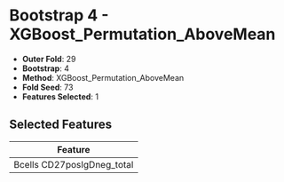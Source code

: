 # Bootstrap 4 - XGBoost_Permutation_AboveMean

- **Outer Fold**: 29
- **Bootstrap**: 4
- **Method**: XGBoost_Permutation_AboveMean
- **Fold Seed**: 73
- **Features Selected**: 1

## Selected Features

| Feature |
|---------|
| Bcells CD27posIgDneg_total |
